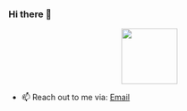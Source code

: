 ### Hi there 👋

<div id="header" align="center">
  <img src="https://media.giphy.com/media/ZEUODEtQiUZWGg6IHR/giphy.gif" width="100"/>
</div>


- 📫 Reach out to me via: <a href="mailto:anantb77@gmail.com">Email</a>
<!--- ⚡ Fun fact: ...-->
<!--- 👯 I’m looking to collaborate on ... -->

